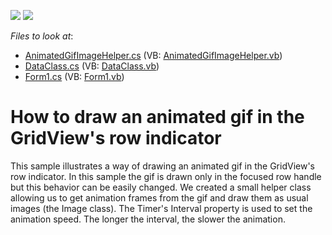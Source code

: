 <!-- default badges list -->
[![](https://img.shields.io/badge/Open_in_DevExpress_Support_Center-FF7200?style=flat-square&logo=DevExpress&logoColor=white)](https://supportcenter.devexpress.com/ticket/details/E3156)
[![](https://img.shields.io/badge/📖_How_to_use_DevExpress_Examples-e9f6fc?style=flat-square)](https://docs.devexpress.com/GeneralInformation/403183)
<!-- default badges end -->
<!-- default file list -->
*Files to look at*:

* [AnimatedGifImageHelper.cs](./CS/DataGridWinApp1/AnimatedGifImageHelper.cs) (VB: [AnimatedGifImageHelper.vb](./VB/DataGridWinApp1/AnimatedGifImageHelper.vb))
* [DataClass.cs](./CS/DataGridWinApp1/DataClass.cs) (VB: [DataClass.vb](./VB/DataGridWinApp1/DataClass.vb))
* [Form1.cs](./CS/DataGridWinApp1/Form1.cs) (VB: [Form1.vb](./VB/DataGridWinApp1/Form1.vb))
<!-- default file list end -->
# How to draw an animated gif in the GridView's row indicator


<p>This sample illustrates a way of drawing an animated gif in the GridView's row indicator. In this sample the gif is drawn only in the focused row handle but this behavior can be easily changed. We created a small helper class allowing us to get animation frames from the gif and draw them as usual images (the Image class).  The Timer's Interval property is used to set the animation speed. The longer the interval, the slower the animation.</p>

<br/>


